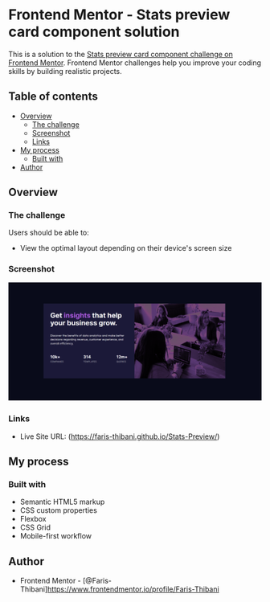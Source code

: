 # Frontend Mentor - Stats preview card component solution

This is a solution to the [Stats preview card component challenge on Frontend Mentor](https://www.frontendmentor.io/challenges/stats-preview-card-component-8JqbgoU62). Frontend Mentor challenges help you improve your coding skills by building realistic projects. 

## Table of contents

- [Overview](#overview)
  - [The challenge](#the-challenge)
  - [Screenshot](#screenshot)
  - [Links](#links)
- [My process](#my-process)
  - [Built with](#built-with)
- [Author](#author)


## Overview

### The challenge

Users should be able to:

- View the optimal layout depending on their device's screen size

### Screenshot

![](/images/screenshot.png)


### Links

- Live Site URL: (https://faris-thibani.github.io/Stats-Preview/)

## My process

### Built with

- Semantic HTML5 markup
- CSS custom properties
- Flexbox
- CSS Grid
- Mobile-first workflow


## Author

- Frontend Mentor - [@Faris-Thibani]https://www.frontendmentor.io/profile/Faris-Thibani

